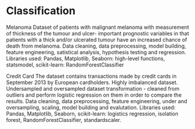 # Classification

Melanoma
Dataset of patients with malignant melanoma with measurement of thickness of the tumour and ulcer-  important prognostic variables in that patients with a thick and/or ulcerated tumour have an increased chance of death from melanoma. 
Data cleaning, data preprocessing, model building, feature engineering, satistical analysis, hypothesis testing and regression.
Libraries used: Pandas, Matplotlib, Seaborn: high-level functions, statsmodel, scikit-learn: RandomForestClassifier

Credit Card
The dataset contains transactions made by credit cards in September 2013 by European cardholders. Highly imbalanced dataset. Undersampled and oversampled dataset transformation - cleaned from outliers and perform logistic regression on them in order to compare the results.
Data cleaning, data preprocessing, feature engineering, under and oversampling, scaling, model building and evalutation.
Libraries used: Pandas, Matplotlib, Seaborn, scikit-learn: logistics regression, isolation forest, RandomForestClassifier, standardscaler.


